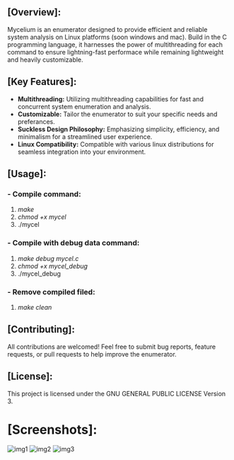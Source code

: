 ## [Overview]:

Mycelium is an enumerator designed to provide efficient and reliable system analysis on Linux platforms (soon windows and mac). Build in the C programming language, it harnesses the power of multithreading for each command to ensure lightning-fast performace while remaining lightweight and heavily customizable.

## [Key Features]:

- **Multithreading:** Utilizing multithreading capabilities for fast and concurrent system enumeration and analysis.
- **Customizable:** Tailor the enumerator to suit your specific needs and preferances.
- **Suckless Design Philosophy:** Emphasizing simplicity, efficiency, and minimalism for a streamlined user experience.
- **Linux Compatibility:** Compatible with various linux distributions for seamless integration into your environment.

## [Usage]:
### - Compile command:
  1.  _make_
  2. _chmod +x mycel_
  3. ./mycel
### - Compile with debug data command:
  1. _make debug mycel.c_
  2. _chmod +x mycel_debug_
  3. ./mycel_debug
### - Remove compiled filed:
  1. _make clean_

## [Contributing]:
All contributions are welcomed! Feel free to submit bug reports, feature requests, or pull requests to help improve the enumerator.
## [License]:
This project is licensed under the GNU GENERAL PUBLIC LICENSE Version 3.
# [Screenshots]:
![img1](https://github.com/e1r2t374/mycelium/assets/79590178/ca8a66ea-e981-4a32-b8c6-78c7df30aa64)
![img2](https://github.com/e1r2t374/mycelium/assets/79590178/d53c29b2-199d-4551-a5c0-db775c7873da)
![img3](https://github.com/e1r2t374/mycelium/assets/79590178/29941fdc-68a9-47e9-b9c5-7b2943b973ed)



